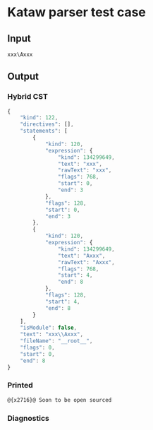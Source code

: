 # Kataw parser test case

## Input

`````js
xxx\Axxx
`````

## Output

### Hybrid CST

```javascript
{
    "kind": 122,
    "directives": [],
    "statements": [
        {
            "kind": 120,
            "expression": {
                "kind": 134299649,
                "text": "xxx",
                "rawText": "xxx",
                "flags": 768,
                "start": 0,
                "end": 3
            },
            "flags": 128,
            "start": 0,
            "end": 3
        },
        {
            "kind": 120,
            "expression": {
                "kind": 134299649,
                "text": "Axxx",
                "rawText": "Axxx",
                "flags": 768,
                "start": 4,
                "end": 8
            },
            "flags": 128,
            "start": 4,
            "end": 8
        }
    ],
    "isModule": false,
    "text": "xxx\\Axxx",
    "fileName": "__root__",
    "flags": 0,
    "start": 0,
    "end": 8
}
```

### Printed

```javascript
@{x2716}@ Soon to be open sourced
```

### Diagnostics

```javascript

```

